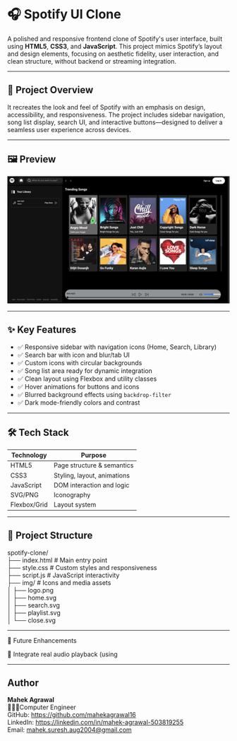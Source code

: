 # 🎧 Spotify UI Clone

A polished and responsive frontend clone of Spotify's user interface, built using **HTML5**, **CSS3**, and **JavaScript**. This project mimics Spotify’s layout and design elements, focusing on aesthetic fidelity, user interaction, and clean structure, without backend or streaming integration.

---

## 📌 Project Overview

It recreates the look and feel of Spotify with an emphasis on design, accessibility, and responsiveness. The project includes sidebar navigation, song list display, search UI, and interactive buttons—designed to deliver a seamless user experience across devices.

---

## 🖼️ Preview

![preview](img/Screenshot.png)

---

## ✨ Key Features

- ✅ Responsive sidebar with navigation icons (Home, Search, Library)
- ✅ Search bar with icon and blur/tab UI
- ✅ Custom icons with circular backgrounds
- ✅ Song list area ready for dynamic integration
- ✅ Clean layout using Flexbox and utility classes
- ✅ Hover animations for buttons and icons
- ✅ Blurred background effects using `backdrop-filter`
- ✅ Dark mode-friendly colors and contrast

---

## 🛠️ Tech Stack

| Technology   | Purpose                         |
|--------------|----------------------------------|
| HTML5        | Page structure & semantics       |
| CSS3         | Styling, layout, animations      |
| JavaScript   | DOM interaction and logic        |
| SVG/PNG      | Iconography                      |
| Flexbox/Grid | Layout system                    |

---

## 📂 Project Structure

spotify-clone/       
├── index.html # Main entry point         
├── style.css # Custom styles and responsiveness        
├── script.js # JavaScript interactivity      
├── img/ # Icons and media assets       
│ ├── logo.png      
│ ├── home.svg         
│ ├── search.svg        
│ ├── playlist.svg         
│ └── close.svg        

---

🎯 Future Enhancements         
             
🎵 Integrate real audio playback (using <audio> tag or Web Audio API)            
🔗 Connect to Spotify API for real-time data         
🧠 Add dynamic playlists and recently played sections     
🌓 Add full dark/light mode toggle    
   
---

## Author

**Mahek Agrawal**     
👩🏻‍💻Computer Engineer                  
GitHub: https://github.com/mahekagrawal16                
LinkedIn: https://linkedin.com/in/mahek-agrawal-503819255          
Email: mahek.suresh.aug2004@gmail.com  
